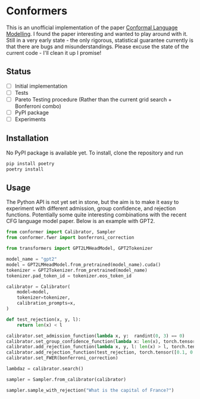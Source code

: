 # Conformers

This is an unofficial implementation of the paper [Conformal Language Modelling](https://arxiv.org/abs/2306.10193).
I found the paper interesting and wanted to play around with it.
Still in a very early state - the only rigorous, statistical guarantee currently is that there are bugs and misunderstandings.
Please excuse the state of the current code - I'll clean it up I promise!

## Status

- [ ] Initial implementation
- [ ] Tests
- [ ] Pareto Testing procedure (Rather than the current grid search + Bonferroni combo)
- [ ] PyPI package
- [ ] Experiments

## Installation

No PyPI package is available yet. To install, clone the repository and run

```bash
pip install poetry
poetry install
```

## Usage

The Python API is not yet set in stone, but the aim is to make it easy to experiment with different admission, group confidence, and rejection functions.
Potentially some quite interesting combinations with the recent CFG language model paper.
Below is an example with GPT2.

```python
from conformer import Calibrator, Sampler
from conformer.fwer import bonferroni_correction

from transformers import GPT2LMHeadModel, GPT2Tokenizer

model_name = "gpt2"
model = GPT2LMHeadModel.from_pretrained(model_name).cuda()
tokenizer = GPT2Tokenizer.from_pretrained(model_name)
tokenizer.pad_token_id = tokenizer.eos_token_id

calibrator = Calibrator(
    model=model,
    tokenizer=tokenizer,
    calibration_prompts=x,
)

def test_rejection(x, y, l):
    return len(x) < l

calibrator.set_admission_function(lambda x, y:  randint(0, 3) == 0)
calibrator.set_group_confidence_function(lambda x: len(x), torch.tensor([0.1, 0.5, 1]))
calibrator.add_rejection_function(lambda x, y, l: len(x) > l, torch.tensor([1, 2, 5]))
calibrator.add_rejection_function(test_rejection, torch.tensor([0.1, 0.5, 1]))
calibrator.set_FWER(bonferroni_correction)

lambdaz = calibrator.search()

sampler = Sampler.from_calibrator(calibrator)

sampler.sample_with_rejection("What is the capital of France?")
```
